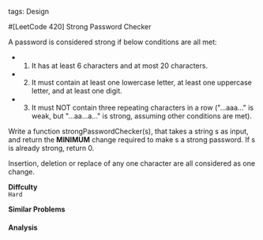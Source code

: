 tags: Design

#[LeetCode 420] Strong Password Checker

A password is considered strong if below conditions are all met:

 * 1. It has at least 6 characters and at most 20 characters.
 * 2. It must contain at least one lowercase letter, at least one uppercase letter, and at least one digit.
 * 3. It must NOT contain three repeating characters in a row ("...aaa..." is weak, but "...aa...a..." is strong, assuming other conditions are met).

Write a function strongPasswordChecker(s), that takes a string s as input, and return the **MINIMUM** change required to make s a strong password. 
If s is already strong, return 0.

Insertion, deletion or replace of any one character are all considered as one change.



**Diffculty**  
`Hard`

**Similar Problems**  


#### Analysis




